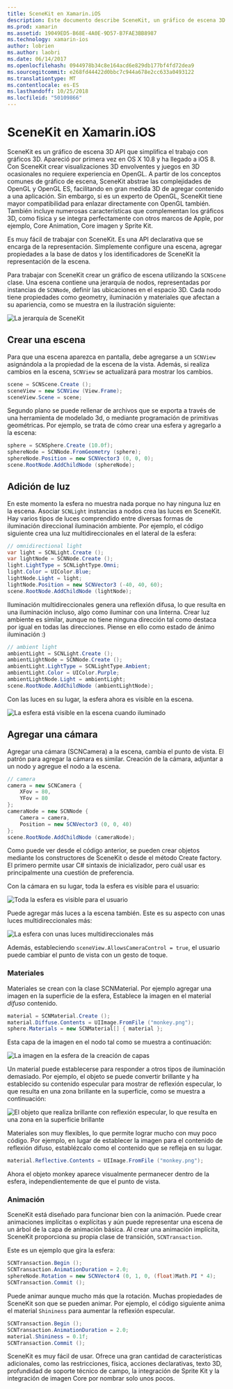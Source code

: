 ```yaml
---
title: SceneKit en Xamarin.iOS
description: Este documento describe SceneKit, un gráfico de escena 3D API que simplifica el trabajo con gráficos 3D al abstraer las complejidades de OpenGL.
ms.prod: xamarin
ms.assetid: 19049ED5-B68E-4A0E-9D57-B7FAE3BB8987
ms.technology: xamarin-ios
author: lobrien
ms.author: laobri
ms.date: 06/14/2017
ms.openlocfilehash: 0944978b34c8e164acd6e829db177bf4fd72dea9
ms.sourcegitcommit: e268fd44422d0bbc7c944a678e2cc633a0493122
ms.translationtype: MT
ms.contentlocale: es-ES
ms.lasthandoff: 10/25/2018
ms.locfileid: "50109866"
---
```

# <a name="scenekit-in-xamarinios"></a>SceneKit en Xamarin.iOS

SceneKit es un gráfico de escena 3D API que simplifica el trabajo con gráficos 3D. Apareció por primera vez en OS X 10.8 y ha llegado a iOS 8. Con SceneKit crear visualizaciones 3D envolventes y juegos en 3D ocasionales no requiere experiencia en OpenGL. A partir de los conceptos comunes de gráfico de escena, SceneKit abstrae las complejidades de OpenGL y OpenGL ES, facilitando en gran medida 3D de agregar contenido a una aplicación. Sin embargo, si es un experto de OpenGL, SceneKit tiene mayor compatibilidad para enlazar directamente con OpenGL también. También incluye numerosas características que complementan los gráficos 3D, como física y se integra perfectamente con otros marcos de Apple, por ejemplo, Core Animation, Core imagen y Sprite Kit.

Es muy fácil de trabajar con SceneKit. Es una API declarativa que se encarga de la representación. Simplemente configure una escena, agregar propiedades a la base de datos y los identificadores de SceneKit la representación de la escena.

Para trabajar con SceneKit crear un gráfico de escena utilizando la `SCNScene` clase. Una escena contiene una jerarquía de nodos, representadas por instancias de `SCNNode`, definir las ubicaciones en el espacio 3D. Cada nodo tiene propiedades como geometry, iluminación y materiales que afectan a su apariencia, como se muestra en la ilustración siguiente:

![](scenekit-images/image7.png "La jerarquía de SceneKit") 

## <a name="create-a-scene"></a>Crear una escena

Para que una escena aparezca en pantalla, debe agregarse a un `SCNView` asignándola a la propiedad de la escena de la vista. Además, si realiza cambios en la escena, `SCNView` se actualizará para mostrar los cambios.

```csharp
scene = SCNScene.Create ();
sceneView = new SCNView (View.Frame);
sceneView.Scene = scene;
```

Segundo plano se puede rellenar de archivos que se exporta a través de una herramienta de modelado 3d, o mediante programación de primitivas geométricas. Por ejemplo, se trata de cómo crear una esfera y agregarlo a la escena:

```csharp
sphere = SCNSphere.Create (10.0f);
sphereNode = SCNNode.FromGeometry (sphere);
sphereNode.Position = new SCNVector3 (0, 0, 0);
scene.RootNode.AddChildNode (sphereNode);
```

## <a name="adding-light"></a>Adición de luz

En este momento la esfera no muestra nada porque no hay ninguna luz en la escena. Asociar `SCNLight` instancias a nodos crea las luces en SceneKit. Hay varios tipos de luces comprendido entre diversas formas de iluminación direccional iluminación ambiente. Por ejemplo, el código siguiente crea una luz multidireccionales en el lateral de la esfera:

```csharp
// omnidirectional light
var light = SCNLight.Create ();
var lightNode = SCNNode.Create ();
light.LightType = SCNLightType.Omni;
light.Color = UIColor.Blue;
lightNode.Light = light;
lightNode.Position = new SCNVector3 (-40, 40, 60);
scene.RootNode.AddChildNode (lightNode);
```

Iluminación multidireccionales genera una reflexión difusa, lo que resulta en una iluminación incluso, algo como iluminar con una linterna. Crear luz ambiente es similar, aunque no tiene ninguna dirección tal como destaca por igual en todas las direcciones. Piense en ello como estado de ánimo iluminación :)

```csharp
// ambient light
ambientLight = SCNLight.Create ();
ambientLightNode = SCNNode.Create ();
ambientLight.LightType = SCNLightType.Ambient;
ambientLight.Color = UIColor.Purple;
ambientLightNode.Light = ambientLight;
scene.RootNode.AddChildNode (ambientLightNode);
```

Con las luces en su lugar, la esfera ahora es visible en la escena.

![](scenekit-images/image8.png "La esfera está visible en la escena cuando iluminado")
 
## <a name="adding-a-camera"></a>Agregar una cámara

Agregar una cámara (SCNCamera) a la escena, cambia el punto de vista. El patrón para agregar la cámara es similar. Creación de la cámara, adjuntar a un nodo y agregue el nodo a la escena.

```csharp
// camera
camera = new SCNCamera {
    XFov = 80,
    YFov = 80
};
cameraNode = new SCNNode {
    Camera = camera,
    Position = new SCNVector3 (0, 0, 40)
};
scene.RootNode.AddChildNode (cameraNode);
```

Como puede ver desde el código anterior, se pueden crear objetos mediante los constructores de SceneKit o desde el método Create factory. El primero permite usar C# sintaxis de inicializador, pero cuál usar es principalmente una cuestión de preferencia.

Con la cámara en su lugar, toda la esfera es visible para el usuario:

![](scenekit-images/image9.png "Toda la esfera es visible para el usuario")
 
Puede agregar más luces a la escena también. Este es su aspecto con unas luces multidireccionales más:

![](scenekit-images/image10.png "La esfera con unas luces multidireccionales más")
 
Además, estableciendo `sceneView.AllowsCameraControl = true`, el usuario puede cambiar el punto de vista con un gesto de toque.

### <a name="materials"></a>Materiales

Materiales se crean con la clase SCNMaterial. Por ejemplo agregar una imagen en la superficie de la esfera, Establece la imagen en el material *difuso* contenido.

```csharp
material = SCNMaterial.Create ();
material.Diffuse.Contents = UIImage.FromFile ("monkey.png");
sphere.Materials = new SCNMaterial[] { material };
```

Esta capa de la imagen en el nodo tal como se muestra a continuación:

![](scenekit-images/image11.png "La imagen en la esfera de la creación de capas")
 
Un material puede establecerse para responder a otros tipos de iluminación demasiado. Por ejemplo, el objeto se puede convertir brillante y ha establecido su contenido especular para mostrar de reflexión especular, lo que resulta en una zona brillante en la superficie, como se muestra a continuación:

![](scenekit-images/image12.png "El objeto que realiza brillante con reflexión especular, lo que resulta en una zona en la superficie brillante")
 
Materiales son muy flexibles, lo que permite lograr mucho con muy poco código. Por ejemplo, en lugar de establecer la imagen para el contenido de reflexión difuso, establézcalo como el contenido que se refleja en su lugar.

```csharp
material.Reflective.Contents = UIImage.FromFile ("monkey.png");
```

Ahora el objeto monkey aparece visualmente permanecer dentro de la esfera, independientemente de que el punto de vista.

### <a name="animation"></a>Animación

SceneKit está diseñado para funcionar bien con la animación. Puede crear animaciones implícitas o explícitas y aún puede representar una escena de un árbol de la capa de animación básica. Al crear una animación implícita, SceneKit proporciona su propia clase de transición, `SCNTransaction`.

Este es un ejemplo que gira la esfera:

```csharp
SCNTransaction.Begin ();
SCNTransaction.AnimationDuration = 2.0;
sphereNode.Rotation = new SCNVector4 (0, 1, 0, (float)Math.PI * 4);
SCNTransaction.Commit ();
```

Puede animar aunque mucho más que la rotación. Muchas propiedades de SceneKit son que se pueden animar. Por ejemplo, el código siguiente anima el material `Shininess` para aumentar la reflexión especular.

```csharp
SCNTransaction.Begin ();
SCNTransaction.AnimationDuration = 2.0;
material.Shininess = 0.1f;
SCNTransaction.Commit ();
```

SceneKit es muy fácil de usar. Ofrece una gran cantidad de características adicionales, como las restricciones, física, acciones declarativas, texto 3D, profundidad de soporte técnico de campo, la integración de Sprite Kit y la integración de imagen Core por nombrar solo unos pocos.